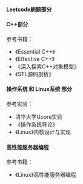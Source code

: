 #### Leetcode刷题部分


#### C++部分

参考书籍：

- 《Essential C++》
- 《Effective C++》
- 《深入探索C++对象模型》
- 《STL源码剖析》



#### 操作系统 和 Linux系统 部分

参考实验：

- 清华大学Ucore实验
- 《操作系统导论》
- 《Linux》内核设计与实现 

#### 高性能服务器编程

参考书籍：

- 《Linux》高性能服务器编程
